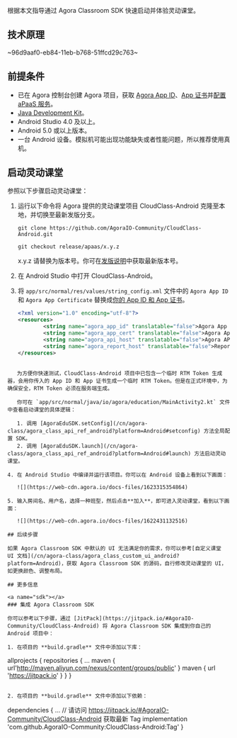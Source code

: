 根据本文指导通过 Agora Classroom SDK 快速启动并体验灵动课堂。

## 技术原理

~96d9aaf0-eb84-11eb-b768-51ffcd29c763~

<a name="prerequisites"></a>
## 前提条件

- 已在 Agora 控制台创建 Agora 项目，获取 [Agora App ID](/cn/Agora%20Platform/get_appid_token#%E8%8E%B7%E5%8F%96-app-id)、[App 证书](/cn/Agora%20Platform/get_appid_token#%E8%8E%B7%E5%8F%96-app-%E8%AF%81%E4%B9%A6)并[配置 aPaaS 服务](/cn/agora-class/agora_class_prep?platform=Web)。
- [Java Development Kit](https://www.oracle.com/java/technologies/javase-downloads.html)。
- Android Studio 4.0 及以上。
- Android 5.0 或以上版本。
- 一台 Android 设备。模拟机可能出现功能缺失或者性能问题，所以推荐使用真机。

## 启动灵动课堂

参照以下步骤启动灵动课堂：

1. 运行以下命令将 Agora 提供的灵动课堂项目 CloudClass-Android 克隆至本地，并切换至最新发版分支。

   ```
   git clone https://github.com/AgoraIO-Community/CloudClass-Android.git
   ```
   ```
   git checkout release/apaas/x.y.z
   ```
   <div class="alert info">x.y.z 请替换为版本号。你可在<a href="/cn/agora-class/release_agora_class_android?platform=Android">发版说明</a>中获取最新版本号。</div>

2. 在 Android Studio 中打开 CloudClass-Android。

3. 将 `app/src/normal/res/values/string_config.xml` 文件中的 `Agora App ID` 和 `Agora App Certificate` 替换成[你的 App ID 和 App 证书](#prerequisites)。

   ```xml
   <?xml version="1.0" encoding="utf-8"?>
   <resources>
           <string name="agora_app_id" translatable="false">Agora App ID</string>
           <string name="agora_app_cert" translatable="false">Agora App Certificate</string>
           <string name="agora_api_host" translatable="false">Agora API Host</string>
           <string name="agora_report_host" translatable="false">Report API Host</string>
   </resources>
```

   为方便你快速测试，CloudClass-Android 项目中已包含一个临时 RTM Token 生成器，会用你传入的 App ID 和 App 证书生成一个临时 RTM Token。但是在正式环境中，为确保安全，RTM Token 必须在服务端生成。

   你可在 `app/src/normal/java/io/agora/education/MainActivity2.kt` 文件中查看启动课堂的具体逻辑：

   1. 调用 [AgoraEduSDK.setConfig](/cn/agora-class/agora_class_api_ref_android?platform=Android#setconfig) 方法全局配置 SDK。
   2. 调用 [AgoraEduSDK.launch](/cn/agora-class/agora_class_api_ref_android?platform=Android#launch) 方法启动灵动课堂。

4. 在 Android Studio 中编译并运行该项目。你可以在 Android 设备上看到以下画面：

   ![](https://web-cdn.agora.io/docs-files/1623315354864)

5. 输入房间名、用户名，选择一种班型，然后点击**加入**，即可进入灵动课堂，看到以下画面：

   ![](https://web-cdn.agora.io/docs-files/1622431132516)

## 后续步骤

如果 Agora Classroom SDK 中默认的 UI 无法满足你的需求，你可以参考[自定义课堂 UI 文档](/cn/agora-class/agora_class_custom_ui_android?platform=Android)，获取 Agora Classroom SDK 的源码，自行修改灵动课堂的 UI，如更换颜色、调整布局。

## 更多信息

<a name="sdk"></a>
### 集成 Agora Classroom SDK

你可以参考以下步骤，通过 [JitPack](https://jitpack.io/#AgoraIO-Community/CloudClass-Android) 将 Agora Classroom SDK 集成到你自己的 Android 项目中：

1. 在项目的 **build.gradle** 文件中添加以下库：

```
   allprojects {
   	repositories {
   		...
   		maven { url'http://maven.aliyun.com/nexus/content/groups/public' }
   		maven { url 'https://jitpack.io' }
   	}
   }
   ```

2. 在项目的 **build.gradle** 文件中添加以下依赖：

   ```
   dependencies {
           ...
   		// 请访问 https://jitpack.io/#AgoraIO-Community/CloudClass-Android 获取最新 Tag
   		implementation 'com.github.AgoraIO-Community:CloudClass-Android:Tag'
   }

   ```